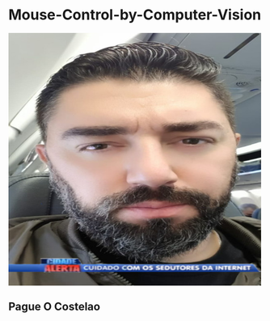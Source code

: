 # Mouse-Control-by-Computer-Vision
<img align="center" src="https://github.com/ypek/teste-/blob/main/WhatsApp%20Image%202022-08-30%20at%2020.28.50.jpeg" alt="daniel merib" height="500" width="500" />

## Pague O Costelao 

   